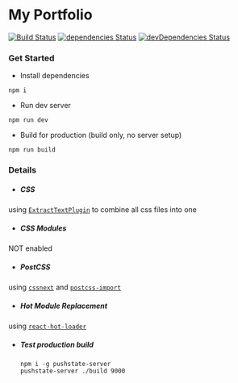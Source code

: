 # My Portfolio
[![Build Status](https://travis-ci.org/xiaofan2406/portfolio.svg?branch=master)](https://travis-ci.org/xiaofan2406/portfolio) [![dependencies Status](https://david-dm.org/xiaofan2406/portfolio/status.svg)](https://david-dm.org/xiaofan2406/portfolio) [![devDependencies Status](https://david-dm.org/xiaofan2406/portfolio/dev-status.svg)](https://david-dm.org/xiaofan2406/portfolio?type=dev)


### Get Started
- Install dependencies
```
npm i
```

- Run dev server
```
npm run dev
```

- Build for production (build only, no server setup)
```
npm run build
```


### Details
- ##### CSS
using [`ExtractTextPlugin`](https://github.com/webpack/extract-text-webpack-plugin) to combine all css files into one

- ##### CSS Modules
NOT enabled

- ##### PostCSS
using [`cssnext`](http://cssnext.io/) and [`postcss-import`](https://github.com/postcss/postcss-import)

- ##### Hot Module Replacement
using [`react-hot-loader`](https://github.com/gaearon/react-hot-loader/tree/next)

- ##### Test production build
  ```
  npm i -g pushstate-server
  pushstate-server ./build 9000
  ```

